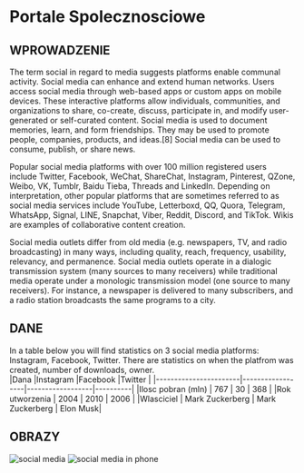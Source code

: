 # Portale Spolecznosciowe

## WPROWADZENIE

The term social in regard to media suggests platforms enable communal activity. Social media can enhance and extend human networks. Users access social media through web-based apps or custom apps on mobile devices. These interactive platforms allow individuals, communities, and organizations to share, co-create, discuss, participate in, and modify user-generated or self-curated content. Social media is used to document memories, learn, and form friendships. They may be used to promote people, companies, products, and ideas.[8] Social media can be used to consume, publish, or share news.

Popular social media platforms with over 100 million registered users include Twitter, Facebook, WeChat, ShareChat, Instagram, Pinterest, QZone, Weibo, VK, Tumblr, Baidu Tieba, Threads and LinkedIn. Depending on interpretation, other popular platforms that are sometimes referred to as social media services include YouTube, Letterboxd, QQ, Quora, Telegram, WhatsApp, Signal, LINE, Snapchat, Viber, Reddit, Discord, and TikTok. Wikis are examples of collaborative content creation.

Social media outlets differ from old media (e.g. newspapers, TV, and radio broadcasting) in many ways, including quality, reach, frequency, usability, relevancy, and permanence. Social media outlets operate in a dialogic transmission system (many sources to many receivers) while traditional media operate under a monologic transmission model (one source to many receivers). For instance, a newspaper is delivered to many subscribers, and a radio station broadcasts the same programs to a city.

## DANE

In a table below you will find statistics on 3 social media platforms: Instagram, Facebook, Twitter. There are statistics on when the platfrom was created, number of downloads, owner.  
|Dana                   |Instagram         |Facebook          |Twitter   |
|-----------------------|------------------|------------------|----------|
|Ilosc pobran (mln)     | 767              | 30               | 368      |
|Rok utworzenia         | 2004             | 2010             | 2006     |
|Wlasciciel             | Mark Zuckerberg  | Mark Zuckerberg  | Elon Musk|

## OBRAZY

![social media](https://www.big-red-digital.com/images/blogimages/social-media-networks.jpg)
![social media  in phone](https://framerusercontent.com/images/WMCJsIXhSvyuLrX7A3HUd6UhCDM.png)
